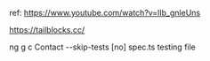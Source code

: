 ref: https://www.youtube.com/watch?v=lIb_gnleUns

https://tailblocks.cc/

ng g c Contact --skip-tests [no] spec.ts testing file